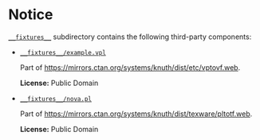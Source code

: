 # Notice

[`__fixtures__`](./__fixtures__) subdirectory contains
the following third-party components:

- [`__fixtures__/example.vpl`](./__fixtures__/example.vpl)

  Part of <https://mirrors.ctan.org/systems/knuth/dist/etc/vptovf.web>.

  **License:** Public Domain

- [`__fixtures__/nova.pl`](./__fixtures__/nova.pl)

  Part of <https://mirrors.ctan.org/systems/knuth/dist/texware/pltotf.web>.

  **License:** Public Domain
